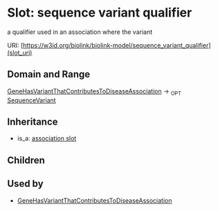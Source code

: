 # Slot: sequence variant qualifier


a qualifier used in an association where the variant

URI: [https://w3id.org/biolink/biolink-model/sequence_variant_qualifier](slot_uri)
## Domain and Range

[GeneHasVariantThatContributesToDiseaseAssociation](GeneHasVariantThatContributesToDiseaseAssociation.md) ->  <sub>OPT</sub> [SequenceVariant](SequenceVariant.md)
## Inheritance

 *  is_a: [association slot](association_slot.md)
## Children

## Used by

 * [GeneHasVariantThatContributesToDiseaseAssociation](GeneHasVariantThatContributesToDiseaseAssociation.md)
